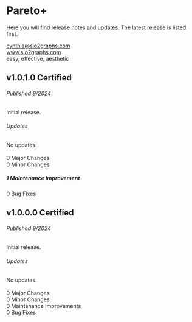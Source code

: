 # Pareto+
Here you will find release notes and updates.  The latest release is listed first.  

cynthia@sio2graphs.com  
www.sio2graphs.com  
easy, effective, aesthetic

## v1.0.1.0 Certified
###### Published 9/2024  
Initial release.  
###### Updates
No updates.<br /><br />
0 Major Changes<br />
0 Minor Changes<br />
##### 1 Maintenance Improvement<br />
0 Bug Fixes

## v1.0.0.0 Certified
###### Published 9/2024  
Initial release.  
###### Updates
No updates.<br /><br />
0 Major Changes<br />
0 Minor Changes<br />
0 Maintenance Improvements<br />
0 Bug Fixes
